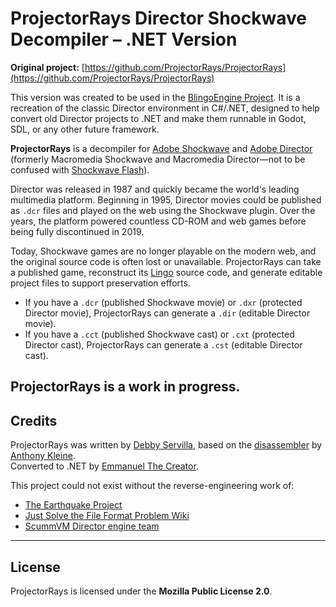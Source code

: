# ProjectorRays Director Shockwave Decompiler – .NET Version

**Original project:** [https://github.com/ProjectorRays/ProjectorRays](https://github.com/ProjectorRays/ProjectorRays)

This version was created to be used in the [BlingoEngine Project](https://github.com/EmmanuelTheCreator/BlingoEngine). It is a recreation of the classic Director environment in C#/.NET, designed to help convert old Director projects to .NET and make them runnable in Godot, SDL, or any other future framework.

**ProjectorRays** is a decompiler for [Adobe Shockwave](https://en.wikipedia.org/wiki/Adobe_Shockwave) and [Adobe Director](https://en.wikipedia.org/wiki/Adobe_Director) (formerly Macromedia Shockwave and Macromedia Director—not to be confused with [Shockwave Flash](https://en.wikipedia.org/wiki/Adobe_Flash)).

Director was released in 1987 and quickly became the world's leading multimedia platform. Beginning in 1995, Director movies could be published as `.dcr` files and played on the web using the Shockwave plugin. Over the years, the platform powered countless CD-ROM and web games before being fully discontinued in 2019.

Today, Shockwave games are no longer playable on the modern web, and the original source code is often lost or unavailable. ProjectorRays can take a published game, reconstruct its [Lingo](https://en.wikipedia.org/wiki/Blingo_(programming_language)) source code, and generate editable project files to support preservation efforts.

- If you have a `.dcr` (published Shockwave movie) or `.dxr` (protected Director movie), ProjectorRays can generate a `.dir` (editable Director movie).
- If you have a `.cct` (published Shockwave cast) or `.cxt` (protected Director cast), ProjectorRays can generate a `.cst` (editable Director cast).

ProjectorRays is a work in progress. 
---

## Credits

ProjectorRays was written by [Debby Servilla](https://github.com/djsrv), based on the [disassembler](https://github.com/Brian151/OpenShockwave/blob/50b3606809b3c8dad13ee41ae20bcbfa70eb3606/tools/lscrtoscript/js/projectorrays.js) by [Anthony Kleine](https://github.com/tomysshadow).  
Converted to .NET by [Emmanuel The Creator](https://github.com/EmmanuelTheCreator).

This project could not exist without the reverse-engineering work of:

- [The Earthquake Project](https://github.com/Earthquake-Project)  
- [Just Solve the File Format Problem Wiki](http://fileformats.archiveteam.org/wiki/Blingo_bytecode)  
- [ScummVM Director engine team](https://www.scummvm.org/credits/#:~:text=Director:)

---

## License

ProjectorRays is licensed under the **Mozilla Public License 2.0**.

